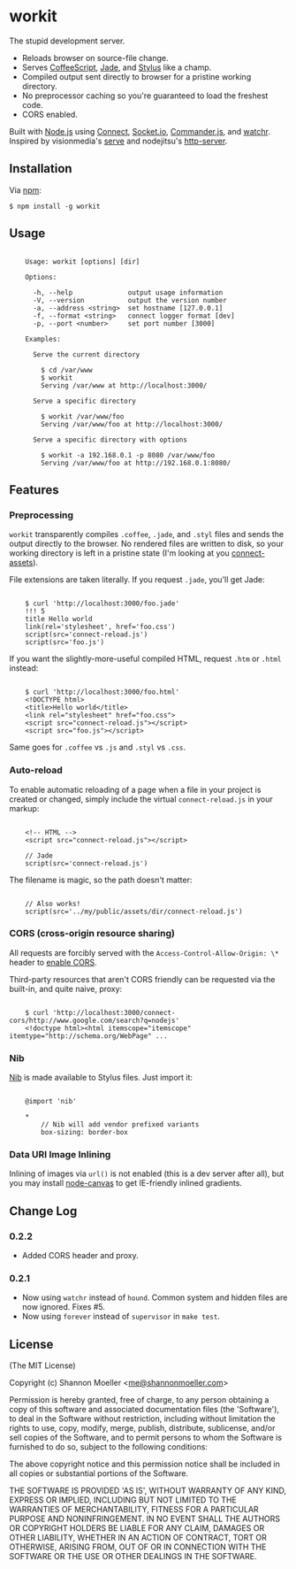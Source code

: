 workit
======

The stupid development server.

- Reloads browser on source-file change.
- Serves [CoffeeScript][coff], [Jade][jade], and [Stylus][styl] like a champ.
- Compiled output sent directly to browser for a pristine working directory.
- No preprocessor caching so you're guaranteed to load the freshest code.
- CORS enabled.

Built with [Node.js][node] using [Connect][conn], [Socket.io][sock],
[Commander.js][comm], and [watchr][wchr]. Inspired by visionmedia's [serve][serv]
and nodejitsu's [http-server][hser].

Installation
------------

Via [npm](http://npmjs.org/):

    $ npm install -g workit

Usage
-----

```

    Usage: workit [options] [dir]

    Options:

      -h, --help              output usage information
      -V, --version           output the version number
      -a, --address <string>  set hostname [127.0.0.1]
      -f, --format <string>   connect logger format [dev]
      -p, --port <number>     set port number [3000]

    Examples:

      Serve the current directory

        $ cd /var/www
        $ workit
        Serving /var/www at http://localhost:3000/

      Serve a specific directory

        $ workit /var/www/foo
        Serving /var/www/foo at http://localhost:3000/

      Serve a specific directory with options

        $ workit -a 192.168.0.1 -p 8080 /var/www/foo
        Serving /var/www/foo at http://192.168.0.1:8080/

```

Features
--------

### Preprocessing

`workit` transparently compiles `.coffee`, `.jade`, and `.styl` files and sends
the output directly to the browser. No rendered files are written to disk, so
your working directory is left in a pristine state (I'm looking at you
[connect-assets][coas]).

File extensions are taken literally. If you request `.jade`, you'll get Jade:

```

    $ curl 'http://localhost:3000/foo.jade'
    !!! 5
    title Hello world
    link(rel='stylesheet', href='foo.css')
    script(src='connect-reload.js')
    script(src='foo.js')

```

If you want the slightly-more-useful compiled HTML, request `.htm` or `.html`
instead:

```

    $ curl 'http://localhost:3000/foo.html'
    <!DOCTYPE html>
    <title>Hello world</title>
    <link rel="stylesheet" href="foo.css">
    <script src="connect-reload.js"></script>
    <script src="foo.js"></script>

```

Same goes for `.coffee` vs `.js` and `.styl` vs `.css`.

### Auto-reload

To enable automatic reloading of a page when a file in your project is created
or changed, simply include the virtual `connect-reload.js` in your markup:

```

    <!-- HTML -->
    <script src="connect-reload.js"></script>

    // Jade
    script(src='connect-reload.js')

```

The filename is magic, so the path doesn't matter:

```

    // Also works!
    script(src='../my/public/assets/dir/connect-reload.js')

```

### CORS (cross-origin resource sharing)

All requests are forcibly served with the `Access-Control-Allow-Origin: \*`
header to [enable CORS][cors].

Third-party resources that aren't CORS friendly can be requested via the
built-in, and quite naive, proxy:

```

    $ curl 'http://localhost:3000/connect-cors/http://www.google.com/search?q=nodejs'
    <!doctype html><html itemscope="itemscope" itemtype="http://schema.org/WebPage" ...

```

### Nib

[Nib][nib] is made available to Stylus files. Just import it:

```

    @import 'nib'

    *
        // Nib will add vendor prefixed variants
        box-sizing: border-box

```

### Data URI Image Inlining

Inlining of images via `url()` is not enabled (this is a dev server after all),
but you may install [node-canvas][ncan] to get IE-friendly inlined gradients.

Change Log
----------

### 0.2.2
- Added CORS header and proxy.

### 0.2.1

- Now using `watchr` instead of `hound`. Common system and hidden files are now ignored. Fixes #5.
- Now using `forever` instead of `supervisor` in `make test`.

License
-------

(The MIT License)

Copyright (c) Shannon Moeller &lt;me@shannonmoeller.com&gt;

Permission is hereby granted, free of charge, to any person obtaining
a copy of this software and associated documentation files (the
'Software'), to deal in the Software without restriction, including
without limitation the rights to use, copy, modify, merge, publish,
distribute, sublicense, and/or sell copies of the Software, and to
permit persons to whom the Software is furnished to do so, subject to
the following conditions:

The above copyright notice and this permission notice shall be
included in all copies or substantial portions of the Software.

THE SOFTWARE IS PROVIDED 'AS IS', WITHOUT WARRANTY OF ANY KIND,
EXPRESS OR IMPLIED, INCLUDING BUT NOT LIMITED TO THE WARRANTIES OF
MERCHANTABILITY, FITNESS FOR A PARTICULAR PURPOSE AND NONINFRINGEMENT.
IN NO EVENT SHALL THE AUTHORS OR COPYRIGHT HOLDERS BE LIABLE FOR ANY
CLAIM, DAMAGES OR OTHER LIABILITY, WHETHER IN AN ACTION OF CONTRACT,
TORT OR OTHERWISE, ARISING FROM, OUT OF OR IN CONNECTION WITH THE
SOFTWARE OR THE USE OR OTHER DEALINGS IN THE SOFTWARE.

[coas]: https://github.com/TrevorBurnham/connect-assets/
[coff]: http://coffeescript.org/
[comm]: http://visionmedia.github.com/commander.js/
[conn]: http://senchalabs.org/connect/
[cors]: http://enable-cors.org/
[hser]: https://github.com/nodeapps/http-server/
[jade]: http://jade-lang.com/
[ncan]: https://github.com/LearnBoost/node-canvas/
[nib]:  http://visionmedia.github.com/nib/
[node]: http://nodejs.org/
[serv]: https://github.com/visionmedia/serve/
[sock]: http://socket.io/
[styl]: http://learnboost.github.com/stylus/
[wchr]: https://github.com/bevry/watchr/
